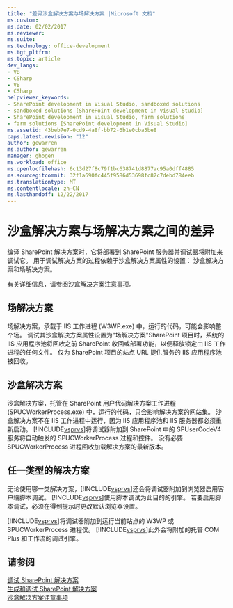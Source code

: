 ```yaml
---
title: "差异沙盒解决方案与场解决方案 |Microsoft 文档"
ms.custom: 
ms.date: 02/02/2017
ms.reviewer: 
ms.suite: 
ms.technology: office-development
ms.tgt_pltfrm: 
ms.topic: article
dev_langs:
- VB
- CSharp
- VB
- CSharp
helpviewer_keywords:
- SharePoint development in Visual Studio, sandboxed solutions
- sandboxed solutions [SharePoint development in Visual Studio]
- SharePoint development in Visual Studio, farm solutions
- farm solutions [SharePoint development in Visual Studio]
ms.assetid: 43beb7e7-0cd9-4a8f-bb72-6b1e0cba5be8
caps.latest.revision: "12"
author: gewarren
ms.author: gewarren
manager: ghogen
ms.workload: office
ms.openlocfilehash: 6c13d27f8c79f1bc638741d8877ac95a0dff4885
ms.sourcegitcommit: 32f1a690fc445f9586d53698fc82c7debd784eeb
ms.translationtype: MT
ms.contentlocale: zh-CN
ms.lasthandoff: 12/22/2017
---
```

# <a name="differences-between-sandboxed-and-farm-solutions"></a>沙盒解决方案与场解决方案之间的差异
  编译 SharePoint 解决方案时，它将部署到 SharePoint 服务器并调试器将附加来调试它。 用于调试解决方案的过程依赖于沙盒解决方案属性的设置： 沙盒解决方案和场解决方案。  
  
 有关详细信息，请参阅[沙盒解决方案注意事项](../sharepoint/sandboxed-solution-considerations.md)。  
  
## <a name="farm-solutions"></a>场解决方案  
 场解决方案，承载于 IIS 工作进程 (W3WP.exe) 中，运行的代码，可能会影响整个场。 调试其沙盒解决方案属性设置为"场解决方案"SharePoint 项目时，系统的 IIS 应用程序池将回收之前 SharePoint 收回或部署功能，以便释放锁定由 IIS 工作进程的任何文件。 仅为 SharePoint 项目的站点 URL 提供服务的 IIS 应用程序池被回收。  
  
## <a name="sandboxed-solutions"></a>沙盒解决方案  
 沙盒解决方案，托管在 SharePoint 用户代码解决方案工作进程 (SPUCWorkerProcess.exe) 中，运行的代码，只会影响解决方案的网站集。 沙盒解决方案不在 IIS 工作进程中运行，因为 IIS 应用程序池和 IIS 服务器都必须重新启动。 [!INCLUDE[vsprvs](../sharepoint/includes/vsprvs-md.md)]将调试器附加到 SharePoint 中的 SPUserCodeV4 服务将自动触发的 SPUCWorkerProcess 过程和控件。 没有必要 SPUCWorkerProcess 进程回收加载解决方案的最新版本。  
  
## <a name="either-type-of-solution"></a>任一类型的解决方案  
 无论使用哪一类解决方案，[!INCLUDE[vsprvs](../sharepoint/includes/vsprvs-md.md)]还会将调试器附加到浏览器启用客户端脚本调试。 [!INCLUDE[vsprvs](../sharepoint/includes/vsprvs-md.md)]使用脚本调试为此目的的引擎。 若要启用脚本调试，必须在得到提示时更改默认浏览器设置。  
  
 [!INCLUDE[vsprvs](../sharepoint/includes/vsprvs-md.md)]将调试器附加到运行当前站点的 W3WP 或 SPUCWorkerProcess 进程仅。 [!INCLUDE[vsprvs](../sharepoint/includes/vsprvs-md.md)]此外会将附加的托管 COM Plus 和工作流的调试引擎。  
  
## <a name="see-also"></a>请参阅  
 [调试 SharePoint 解决方案](../sharepoint/debugging-sharepoint-solutions.md)   
 [生成和调试 SharePoint 解决方案](../sharepoint/building-and-debugging-sharepoint-solutions.md)   
 [沙盒解决方案注意事项](../sharepoint/sandboxed-solution-considerations.md)  
  
  